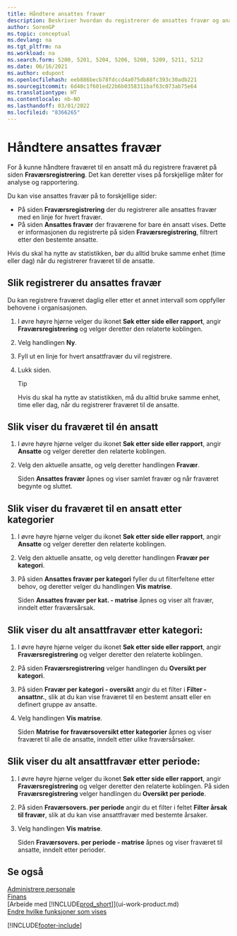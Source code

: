 ```yaml
---
title: Håndtere ansattes fravær
description: Beskriver hvordan du registrerer de ansattes fravær og analyserer fraværsstatistikk ved hjelp av sidene for fraværsregistrering og ansattes fravær.
author: SorenGP
ms.topic: conceptual
ms.devlang: na
ms.tgt_pltfrm: na
ms.workload: na
ms.search.form: 5200, 5201, 5204, 5206, 5208, 5209, 5211, 5212
ms.date: 06/16/2021
ms.author: edupont
ms.openlocfilehash: eeb886becb78fdccd4a075db88fc393c30adb221
ms.sourcegitcommit: 6d48c1f601ed22b6b0358311baf63c073ab75e64
ms.translationtype: HT
ms.contentlocale: nb-NO
ms.lasthandoff: 03/01/2022
ms.locfileid: "8366265"
---
```

# <a name="manage-employee-absence"></a>Håndtere ansattes fravær
For å kunne håndtere fraværet til en ansatt må du registrere fraværet på siden **Fraværsregistrering**. Det kan deretter vises på forskjellige måter for analyse og rapportering.

Du kan vise ansattes fravær på to forskjellige sider:

* På siden **Fraværsregistrering** der du registrerer alle ansattes fravær med en linje for hvert fravær.
* På siden **Ansattes fravær** der fraværene for bare én ansatt vises. Dette er informasjonen du registrerte på siden **Fraværsregistrering**, filtrert etter den bestemte ansatte.

Hvis du skal ha nytte av statistikken, bør du alltid bruke samme enhet (time eller dag) når du registrerer fraværet til de ansatte.

## <a name="to-register-employee-absence"></a>Slik registrerer du ansattes fravær
Du kan registrere fraværet daglig eller etter et annet intervall som oppfyller behovene i organisasjonen.

1. I øvre høyre hjørne velger du ikonet **Søk etter side eller rapport**, angir **Fraværsregistrering** og velger deretter den relaterte koblingen.
2. Velg handlingen **Ny**.
3. Fyll ut en linje for hvert ansattfravær du vil registrere.
4. Lukk siden.

    > [!Tip]
    > Hvis du skal ha nytte av statistikken, må du alltid bruke samme enhet, time eller dag, når du registrerer fraværet til de ansatte.

## <a name="to-view-an-individual-employees-absence"></a>Slik viser du fraværet til én ansatt
1. I øvre høyre hjørne velger du ikonet **Søk etter side eller rapport**, angir **Ansatte** og velger deretter den relaterte koblingen.
2. Velg den aktuelle ansatte, og velg deretter handlingen **Fravær**.

    Siden **Ansattes fravær** åpnes og viser samlet fravær og når fraværet begynte og sluttet.

## <a name="to-view-an-employees-absence-by-categories"></a>Slik viser du fraværet til en ansatt etter kategorier
1. I øvre høyre hjørne velger du ikonet **Søk etter side eller rapport**, angir **Ansatte** og velger deretter den relaterte koblingen.
2. Velg den aktuelle ansatte, og velg deretter handlingen **Fravær per kategori**.
3. På siden **Ansattes fravær per kategori** fyller du ut filterfeltene etter behov, og deretter velger du handlingen **Vis matrise**.

    Siden **Ansattes fravær per kat. - matrise** åpnes og viser alt fravær, inndelt etter fraværsårsak.

## <a name="to-view-all-employee-absences-by-category"></a>Slik viser du alt ansattfravær etter kategori:
1. I øvre høyre hjørne velger du ikonet **Søk etter side eller rapport**, angir **Fraværsregistrering** og velger deretter den relaterte koblingen.
2. På siden **Fraværsregistrering** velger handlingen du **Oversikt per kategori**.
3. På siden **Fravær per kategori - oversikt** angir du et filter i **Filter - ansattnr.**, slik at du kan vise fraværet til en bestemt ansatt eller en definert gruppe av ansatte.
4. Velg handlingen **Vis matrise**.

    Siden **Matrise for fraværsoversikt etter kategorier** åpnes og viser fraværet til alle de ansatte, inndelt etter ulike fraværsårsaker.

## <a name="to-view-all-employee-absences-by-period"></a>Slik viser du alt ansattfravær etter periode:
1. I øvre høyre hjørne velger du ikonet **Søk etter side eller rapport**, angir **Fraværsregistrering** og velger deretter den relaterte koblingen.
   På siden **Fraværsregistrering** velger handlingen du **Oversikt per periode**.
2. På siden **Fraværsovers. per periode** angir du et filter i feltet **Filter årsak til fravær**, slik at du kan vise ansattfravær med bestemte årsaker.
3. Velg handlingen **Vis matrise**.

    Siden **Fraværsovers. per periode - matrise** åpnes og viser fraværet til ansatte, inndelt etter perioder.

## <a name="see-also"></a>Se også
[Administrere personale](hr-manage-human-resources.md)  
[Finans](finance.md)  
[Arbeide med [!INCLUDE[prod_short](includes/prod_short.md)]](ui-work-product.md)  
[Endre hvilke funksjoner som vises](ui-experiences.md)


[!INCLUDE[footer-include](includes/footer-banner.md)]